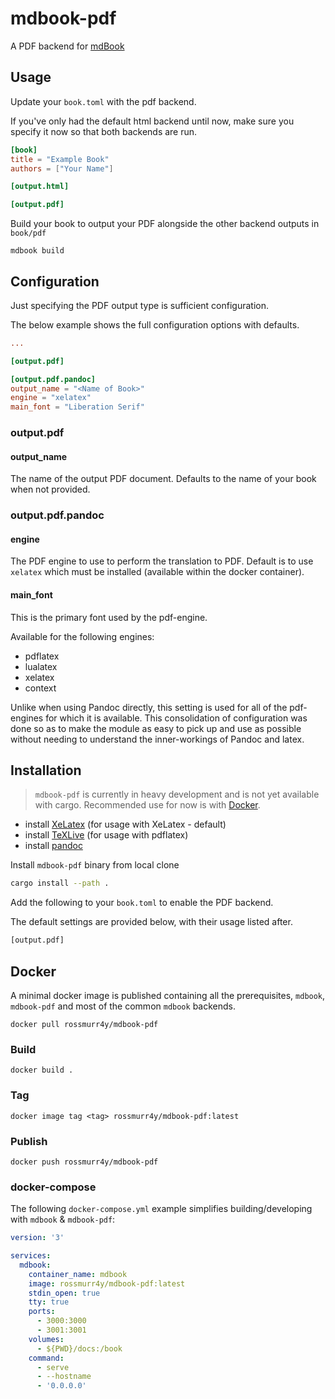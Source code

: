 # mdbook-pdf

A PDF backend for [mdBook](https://rust-lang.github.io/mdBook/)

## Usage

Update your `book.toml` with the pdf backend.

If you've only had the default html backend until now, make sure you specify it now so that both backends are run.

```toml
[book]
title = "Example Book"
authors = ["Your Name"]

[output.html]

[output.pdf]
```

Build your book to output your PDF alongside the other backend outputs in `book/pdf`

```terminal
mdbook build
```

## Configuration

Just specifying the PDF output type is sufficient configuration.

The below example shows the full configuration options with defaults.

```toml
...

[output.pdf]

[output.pdf.pandoc]
output_name = "<Name of Book>"
engine = "xelatex"
main_font = "Liberation Serif"
```

### output.pdf

#### output_name

The name of the output PDF document. Defaults to the name of your book when not provided.

### output.pdf.pandoc
#### engine

The PDF engine to use to perform the translation to PDF. Default is to use `xelatex` which must be installed (available within the docker container).

#### main_font

This is the primary font used by the pdf-engine.

Available for the following engines:

- pdflatex
- lualatex
- xelatex
- context

Unlike when using Pandoc directly, this setting is used for all of the pdf-engines for which it is available. This consolidation of configuration was done so as to make the module as easy to pick up and use as possible without needing to understand the inner-workings of Pandoc and latex.

## Installation

> `mdbook-pdf` is currently in heavy development and is not yet available with cargo.
> Recommended use for now is with [Docker](#docker).

- install [XeLatex](http://xetex.sourceforge.net) (for usage with XeLatex - default)
- install [TeXLive](https://www.tug.org/texlive/) (for usage with pdflatex)
- install [pandoc](https://pandoc.org/installing.html)

Install `mdbook-pdf` binary from local clone

```bash
cargo install --path .
```

Add the following to your `book.toml` to enable the PDF backend.

The default settings are provided below, with their usage listed after.

```bash
[output.pdf]
```

## Docker

A minimal docker image is published containing all the prerequisites, `mdbook`, `mdbook-pdf` and most of the common `mdbook` backends.

```terminal
docker pull rossmurr4y/mdbook-pdf
```

### Build

```terminal
docker build .
```

### Tag

```terminal
docker image tag <tag> rossmurr4y/mdbook-pdf:latest
```

### Publish

```terminal
docker push rossmurr4y/mdbook-pdf
```

### docker-compose

The following `docker-compose.yml` example simplifies building/developing with `mdbook` & `mdbook-pdf`:

```yml
version: '3'

services:
  mdbook:
    container_name: mdbook
    image: rossmurr4y/mdbook-pdf:latest
    stdin_open: true
    tty: true
    ports:
      - 3000:3000
      - 3001:3001
    volumes:
      - ${PWD}/docs:/book
    command:
      - serve
      - --hostname
      - '0.0.0.0'
```
